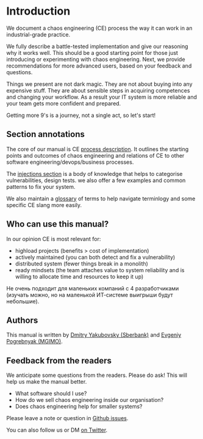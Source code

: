 # Introduction

We document a chaos engineering (CE) process the way it 
can work in an industrial-grade practice. 

We fully describe a battle-tested implementation 
and give our reasoning why it works well. This should be 
a good starting point for those just introducing 
or experimenting with chaos engineering. Next, we provide
recommendations for more advanced users, based on your 
feedback and questions.

Things we present are not dark magic. They are not about 
buying into any expensive stuff. They are about sensible steps 
in acquiring competences and changing your workflow. As a result 
your IT system is more reliable and your team gets more confident 
and prepared.

Getting more 9's is a journey, not a single act, so let's start!

## Section annotations

The core of our manual is CE [process description](process.md). It outlines the starting points and outcomes of chaos engineering and relations of CE to other software engineering/devops/business processes.

The [injections section](injections.md) is a body of knowledge that helps 
to categorise vulnerabilities, design tests. we also offer a few 
examples and common patterns to fix your system.

We also maintain a [glossary](glossary.md) of terms to help 
navigate terminlogy and some specific CE slang more easily.

## Who can use this manual?

In our opinion CE is most relevant for:

- highload projects (benefits > cost of implementation)
- actively maintained (you can both detect and fix a vulnerability)
- distributed system (fewer things break in a monolith)
- ready mindsets (the team attaches value to system reliability and is willing to allocate time and resources to keep it up)

Не очень подходит для маленьких компаний с 4 разработчиками
(изучать можно, но на маленькой ИТ-системе выигрыши будут небольшие).

## Authors

This manual is written by [Dmitry Yakubovsky (Sberbank)](https://twitter.com/d_yakubovsky) 
and [Evgeniy Pogrebnyak (MGIMO)](https://twitter.com/PogrebnyakE).  

## Feedback from the readers

We anticipate some questions from the readers. 
Please do ask! This will help us make the manual better.

- What software should I use?
- How do we sell chaos engineering inside our organisation?
- Does chaos engineering help for smaller systems?

Please leave a note or question in [Github issues](https://github.com/epogrebnyak/chaos-manual/issues).

You can also follow us or DM [on Twitter](https://twitter.com/v10n10).

<!-- Slack channel is also an option. -->
